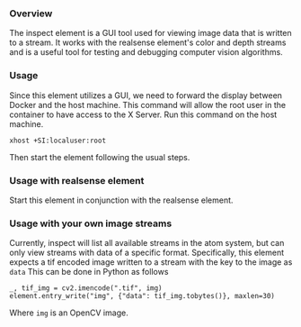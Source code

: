 ### Overview
The inspect element is a GUI tool used for viewing image data that is written to a stream. 
It works with the realsense element's color and depth streams and is a useful tool for testing and debugging computer vision algorithms. 


### Usage
Since this element utilizes a GUI, we need to forward the display between Docker and the host machine.
This command will allow the root user in the container to have access to the X Server. Run this command on the host machine.
```
xhost +SI:localuser:root
```
Then start the element following the usual steps.

### Usage with realsense element
Start this element in conjunction with the realsense element.


### Usage with your own image streams
Currently, inspect will list all available streams in the atom system, but can only view streams with data of a specific format. Specifically, this element expects a tif encoded image written to a stream with the key to the image as `data`
This can be done in Python as follows
```
_, tif_img = cv2.imencode(".tif", img)
element.entry_write("img", {"data": tif_img.tobytes()}, maxlen=30)
```
Where `img` is an OpenCV image.
